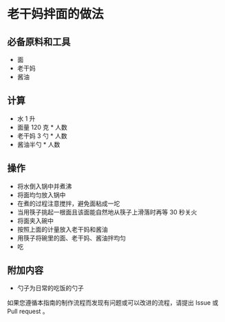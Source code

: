# 老干妈拌面的做法

## 必备原料和工具

* 面
* 老干妈
* 酱油

## 计算

* 水 1 升
* 面量 120 克 * 人数
* 老干妈 3 勺 * 人数
* 酱油半勺 * 人数

## 操作

* 将水倒入锅中并煮沸
* 将面均匀放入锅中
* 在煮的过程注意搅拌，避免面粘成一坨
* 当用筷子挑起一根面且该面能自然地从筷子上滑落时再等 30 秒关火
* 将面夹入碗中
* 按照上面的计量放入老干妈和酱油
* 用筷子将碗里的面、老干妈、酱油拌均匀
* 吃

## 附加内容

* 勺子为日常的吃饭的勺子

如果您遵循本指南的制作流程而发现有问题或可以改进的流程，请提出 Issue 或 Pull request 。
